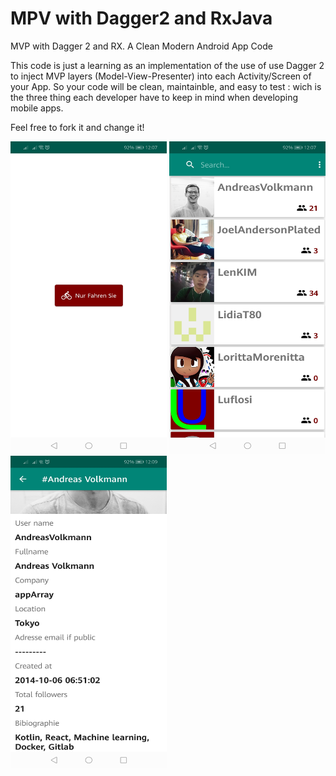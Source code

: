 # MPV with Dagger2 and RxJava
MVP with Dagger 2 and RX. A Clean Modern Android App Code

This code is just a learning as an implementation of the use of use Dagger 2 to inject MVP layers (Model-View-Presenter) into each Activity/Screen of your App. 
So your code will be clean, maintainble, and easy to test : wich is the three thing each developer have to keep in mind when developing mobile apps.

Feel free to fork it and change it!

<img width="250" height="500" src="https://github.com/dononcharles/MPVwithDagger2/blob/master/screenshot/2019-02-28-12-07-22.png" />
<img width="250" height="500" src="https://github.com/dononcharles/MPVwithDagger2/blob/master/screenshot/2019-02-28-12-07-40.png" />
<img width="250" height="500" src="https://github.com/dononcharles/MPVwithDagger2/blob/master/screenshot/2019-02-28-12-09-12.png" />
